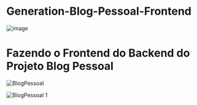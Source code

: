 # Generation-Blog-Pessoal-Frontend
![image](https://github.com/DrikaDev/Generation-Blog-Pessoal/assets/102387476/ac691388-dc5c-49c0-9571-5c650d866637)

# Fazendo o Frontend do Backend do Projeto Blog Pessoal

![BlogPessoal](https://github.com/DrikaDev/Generation-Blog-Pessoal-Frontend/assets/102387476/594e2acb-53e5-448b-8132-0bd07cc2d65e)

![BlogPessoal 1](https://github.com/DrikaDev/Generation-Blog-Pessoal-Frontend/assets/102387476/d34138b9-b9f0-488f-ae52-f1ed86946d64)
